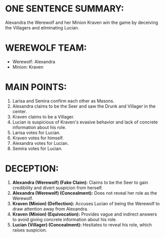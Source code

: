 # ONE SENTENCE SUMMARY:
Alexandra the Werewolf and her Minion Kraven win the game by deceiving the Villagers and eliminating Lucian.

# WEREWOLF TEAM:
- Werewolf: Alexandra
- Minion: Kraven

# MAIN POINTS:
1. Larisa and Semira confirm each other as Masons.
2. Alexandra claims to be the Seer and saw the Drunk and Villager in the center.
3. Kraven claims to be a Villager.
4. Lucian is suspicious of Kraven's evasive behavior and lack of concrete information about his role.
5. Larisa votes for Lucian.
6. Kraven votes for himself.
7. Alexandra votes for Lucian.
8. Semira votes for Lucian.

# DECEPTION:
1. **Alexandra (Werewolf) (Fake Claim):** Claims to be the Seer to gain credibility and divert suspicion from herself.
2. **Alexandra (Werewolf) (Concealment):** Does not reveal her role as the Werewolf.
3. **Kraven (Minion) (Deflection):** Accuses Lucian of being the Werewolf to draw attention away from Alexandra.
4. **Kraven (Minion) (Equivocation):** Provides vague and indirect answers to avoid giving concrete information about his role.
5. **Lucian (Villager) (Concealment):** Hesitates to reveal his role, which raises suspicion.
